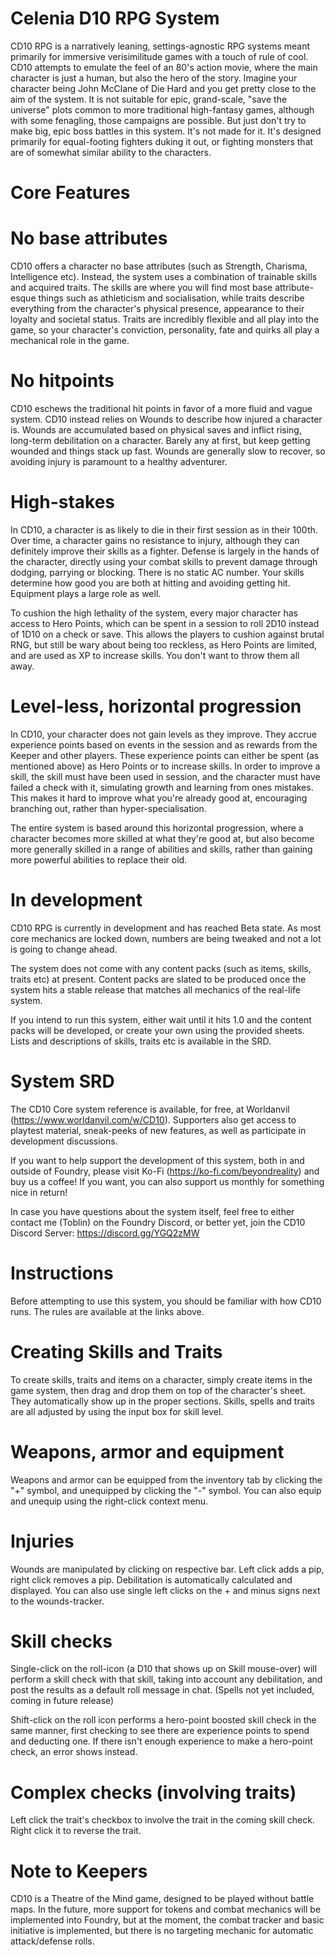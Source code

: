 # Celenia D10 RPG System
CD10 RPG is a narratively leaning, settings-agnostic RPG systems meant primarily for immersive verisimilitude games with a touch of rule of cool. CD10 attempts to emulate the feel of an 80's action movie, where the main character is just a human, but also the hero of the story. Imagine your character being John McClane of Die Hard and you get pretty close to the aim of the system. It is not suitable for epic, grand-scale, "save the universe" plots common to more traditional high-fantasy games, although with some fenagling, those campaigns are possible. But just don't try to make big, epic boss battles in this system. It's not made for it. It's designed primarily for equal-footing fighters duking it out, or fighting monsters that are of somewhat similar ability to the characters.

# Core Features
# No base attributes
CD10 offers a character no base attributes (such as Strength, Charisma, Intelligence etc). Instead, the system uses a combination of trainable skills and acquired traits. The skills are where you will find most base attribute-esque things such as athleticism and socialisation, while traits describe everything from the character's physical presence, appearance to their loyalty and societal status. Traits are incredibly flexible and all play into the game, so your character's conviction, personality, fate and quirks all play a mechanical role in the game.

# No hitpoints
CD10 eschews the traditional hit points in favor of a more fluid and vague system. CD10 instead relies on Wounds to describe how injured a character is. Wounds are accumulated based on physical saves and inflict rising, long-term debilitation on a character. Barely any at first, but keep getting wounded and things stack up fast. Wounds are generally slow to recover, so avoiding injury is paramount to a healthy adventurer.

# High-stakes
In CD10, a character is as likely to die in their first session as in their 100th. Over time, a character gains no resistance to injury, although they can definitely improve their skills as a fighter. Defense is largely in the hands of the character, directly using your combat skills to prevent damage through dodging, parrying or blocking. There is no static AC number. Your skills determine how good you are both at hitting and avoiding getting hit. Equipment plays a large role as well.

To cushion the high lethality of the system, every major character has access to Hero Points, which can be spent in a session to roll 2D10 instead of 1D10 on a check or save. This allows the players to cushion against brutal RNG, but still be wary about being too reckless, as Hero Points are limited, and are used as XP to increase skills. You don't want to throw them all away.

# Level-less, horizontal progression
In CD10, your character does not gain levels as they improve. They accrue experience points based on events in the session and as rewards from the Keeper and other players. These experience points can either be spent (as mentioned above) as Hero Points or to increase skills. In order to improve a skill, the skill must have been used in session, and the character must have failed a check with it, simulating growth and learning from ones mistakes. This makes it hard to improve what you're already good at, encouraging branching out, rather than hyper-specialisation.

The entire system is based around this horizontal progression, where a character becomes more skilled at what they're good at, but also become more generally skilled in a range of abilities and skills, rather than gaining more powerful abilities to replace their old.

# In development
CD10 RPG is currently in development and has reached Beta state. As most core mechanics are locked down, numbers are being tweaked and not a lot is going to change ahead.

The system does not come with any content packs (such as items, skills, traits etc) at present. Content packs are slated to be produced once the system hits a stable release that matches all mechanics of the real-life system.

If you intend to run this system, either wait until it hits 1.0 and the content packs will be developed, or create your own using the provided sheets. Lists and descriptions of skills, traits etc is available in the SRD.

# System SRD
The CD10 Core system reference is available, for free, at Worldanvil (https://www.worldanvil.com/w/CD10). Supporters also get access to playtest material, sneak-peeks of new features, as well as participate in development discussions.

If you want to help support the development of this system, both in and outside of Foundry, please visit Ko-Fi (https://ko-fi.com/beyondreality) and buy us a coffee! If you want, you can also support us monthly for something nice in return!

In case you have questions about the system itself, feel free to either contact me (Toblin) on the Foundry Discord, or better yet, join the CD10 Discord Server: https://discord.gg/YGQ2zMW

# Instructions
Before attempting to use this system, you should be familiar with how CD10 runs. The rules are available at the links above.

# Creating Skills and Traits
To create skills, traits and items on a character, simply create items in the game system, then drag and drop them on top of the character's sheet. They automatically show up in the proper sections. Skills, spells and traits are all adjusted by using the input box for skill level. 

# Weapons, armor and equipment
Weapons and armor can be equipped from the inventory tab by clicking the "+" symbol, and unequipped by clicking the "-" symbol. You can also equip and unequip using the right-click context menu.

# Injuries
Wounds are manipulated by clicking on respective bar. Left click adds a pip, right click removes a pip. Debilitation is automatically calculated and displayed. You can also use single left clicks on the + and minus signs next to the wounds-tracker.

# Skill checks
Single-click on the roll-icon (a D10 that shows up on Skill mouse-over) will perform a skill check with that skill, taking into account any debilitation, and post the results as a default roll message in chat. (Spells not yet included, coming in future release)

Shift-click on the roll icon performs a hero-point boosted skill check in the same manner, first checking to see there are experience points to spend and deducting one. If there isn't enough experience to make a hero-point check, an error shows instead.

# Complex checks (involving traits)
Left click the trait's checkbox to involve the trait in the coming skill check. Right click it to reverse the trait.

# Note to Keepers
CD10 is a Theatre of the Mind game, designed to be played without battle maps. In the future, more support for tokens and combat mechanics will be implemented into Foundry, but at the moment, the combat tracker and basic initiative is implemented, but there is no targeting mechanic for automatic attack/defense rolls.